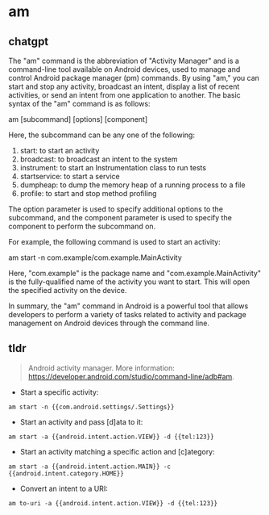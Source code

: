 # am 
## chatgpt 
The "am" command is the abbreviation of "Activity Manager" and is a command-line tool available on Android devices, used to manage and control Android package manager (pm) commands. By using "am," you can start and stop any activity, broadcast an intent, display a list of recent activities, or send an intent from one application to another. The basic syntax of the "am" command is as follows:

am [subcommand] [options] [component]

Here, the subcommand can be any one of the following: 

1. start: to start an activity
2. broadcast: to broadcast an intent to the system
3. instrument: to start an Instrumentation class to run tests
4. startservice: to start a service
5. dumpheap: to dump the memory heap of a running process to a file
6. profile: to start and stop method profiling

The option parameter is used to specify additional options to the subcommand, and the component parameter is used to specify the component to perform the subcommand on.

For example, the following command is used to start an activity:

am start -n com.example/com.example.MainActivity

Here, "com.example" is the package name and "com.example.MainActivity" is the fully-qualified name of the activity you want to start. This will open the specified activity on the device. 

In summary, the "am" command in Android is a powerful tool that allows developers to perform a variety of tasks related to activity and package management on Android devices through the command line. 

## tldr 
 
> Android activity manager.
> More information: <https://developer.android.com/studio/command-line/adb#am>.

- Start a specific activity:

`am start -n {{com.android.settings/.Settings}}`

- Start an activity and pass [d]ata to it:

`am start -a {{android.intent.action.VIEW}} -d {{tel:123}}`

- Start an activity matching a specific action and [c]ategory:

`am start -a {{android.intent.action.MAIN}} -c {{android.intent.category.HOME}}`

- Convert an intent to a URI:

`am to-uri -a {{android.intent.action.VIEW}} -d {{tel:123}}`
